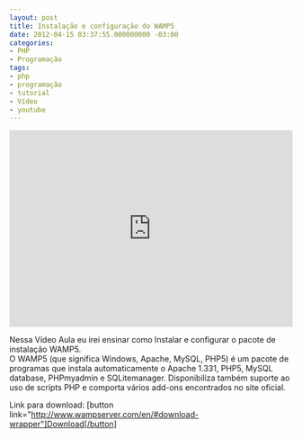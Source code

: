```yaml
---
layout: post
title: Instalação e configuração do WAMP5
date: 2012-04-15 03:37:55.000000000 -03:00
categories:
- PHP
- Programação
tags:
- php
- programação
- tutorial
- Vídeo
- youtube
---
```


<div class="video-responsive">
  <iframe src="http://www.youtube.com/embed/at1wIFNeBbQ" frameborder="0" width="100%" height="350"></iframe>
</div>

Nessa Vídeo Aula eu irei ensinar como Instalar e configurar o pacote de instalação WAMP5.<br />
O WAMP5 (que significa Windows, Apache, MySQL, PHP5) é um pacote de programas que instala automaticamente o Apache 1.331, PHP5, MySQL database, PHPmyadmin e SQLitemanager. Disponibiliza também suporte ao uso de scripts PHP e comporta vários add-ons encontrados no site oficial.

Link para download: [button link="http://www.wampserver.com/en/#download-wrapper"]Download[/button]
